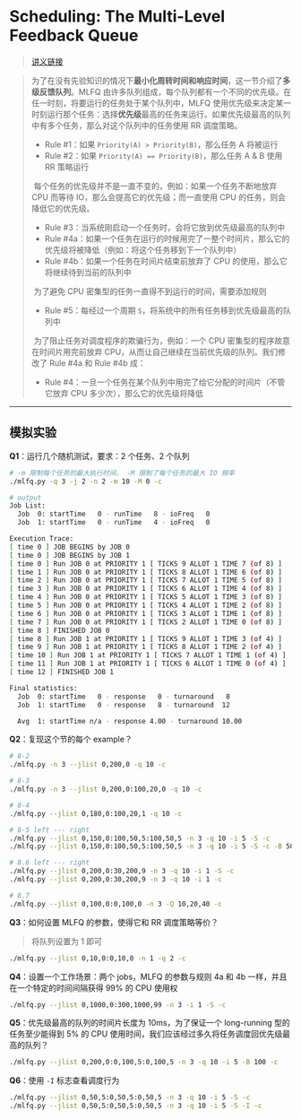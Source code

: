 # Scheduling: The Multi-Level Feedback Queue

> [讲义链接](https://pages.cs.wisc.edu/~remzi/OSTEP/cpu-sched-mlfq.pdf)

> ​		为了在没有先验知识的情况下**最小化周转时间和响应时间**，这一节介绍了**多级反馈队列**。MLFQ 由许多队列组成，每个队列都有一个不同的优先级。在任一时刻，将要运行的任务处于某个队列中，MLFQ 使用优先级来决定某一时刻运行那个任务：选择**优先级**最高的任务来运行。如果优先级最高的队列中有多个任务，那么对这个队列中的任务使用 RR 调度策略。
>
> - Rule #1：如果 `Priority(A) > Priority(B)`，那么任务 A 将被运行
> - Rule #2：如果 `Priority(A) == Priority(B)`，那么任务 A & B 使用 RR 策略运行
>
> ​        每个任务的优先级并不是一直不变的，例如：如果一个任务不断地放弃 CPU 而等待 IO，那么会提高它的优先级；而一直使用 CPU 的任务，则会降低它的优先级。
>
> - Rule #3：当系统刚启动一个任务时，会将它放到优先级最高的队列中
> - Rule #4a：如果一个任务在运行的时候用完了一整个时间片，那么它的优先级将被降低（例如：将这个任务移到下一个队列中）
> - Rule #4b：如果一个任务在时间片结束前放弃了 CPU 的使用，那么它将继续待到当前的队列中
>
> ​        为了避免 CPU 密集型的任务一直得不到运行的时间，需要添加规则
>
> - Rule #5：每经过一个周期 `S`，将系统中的所有任务移到优先级最高的队列中
>
> ​        为了阻止任务对调度程序的欺骗行为，例如：一个 CPU 密集型的程序故意在时间片用完前放弃 CPU，从而让自己继续在当前优先级的队列。我们修改了 Rule #4a 和 Rule #4b 成：
>
> - Rule #4：一旦一个任务在某个队列中用完了给它分配的时间片（不管它放弃 CPU 多少次），那么它的优先级将降低

---

## 模拟实验

**Q1**：运行几个随机测试，要求：2 个任务、2 个队列

```bash
# -m 限制每个任务的最大执行时间， -M 限制了每个任务的最大 IO 频率
./mlfq.py -q 3 -j 2 -n 2 -m 10 -M 0 -c

# output
Job List:
  Job  0: startTime   0 - runTime   8 - ioFreq   0
  Job  1: startTime   0 - runTime   4 - ioFreq   0

Execution Trace:
[ time 0 ] JOB BEGINS by JOB 0
[ time 0 ] JOB BEGINS by JOB 1
[ time 0 ] Run JOB 0 at PRIORITY 1 [ TICKS 9 ALLOT 1 TIME 7 (of 8) ]
[ time 1 ] Run JOB 0 at PRIORITY 1 [ TICKS 8 ALLOT 1 TIME 6 (of 8) ]
[ time 2 ] Run JOB 0 at PRIORITY 1 [ TICKS 7 ALLOT 1 TIME 5 (of 8) ]
[ time 3 ] Run JOB 0 at PRIORITY 1 [ TICKS 6 ALLOT 1 TIME 4 (of 8) ]
[ time 4 ] Run JOB 0 at PRIORITY 1 [ TICKS 5 ALLOT 1 TIME 3 (of 8) ]
[ time 5 ] Run JOB 0 at PRIORITY 1 [ TICKS 4 ALLOT 1 TIME 2 (of 8) ]
[ time 6 ] Run JOB 0 at PRIORITY 1 [ TICKS 3 ALLOT 1 TIME 1 (of 8) ]
[ time 7 ] Run JOB 0 at PRIORITY 1 [ TICKS 2 ALLOT 1 TIME 0 (of 8) ]
[ time 8 ] FINISHED JOB 0
[ time 8 ] Run JOB 1 at PRIORITY 1 [ TICKS 9 ALLOT 1 TIME 3 (of 4) ]
[ time 9 ] Run JOB 1 at PRIORITY 1 [ TICKS 8 ALLOT 1 TIME 2 (of 4) ]
[ time 10 ] Run JOB 1 at PRIORITY 1 [ TICKS 7 ALLOT 1 TIME 1 (of 4) ]
[ time 11 ] Run JOB 1 at PRIORITY 1 [ TICKS 6 ALLOT 1 TIME 0 (of 4) ]
[ time 12 ] FINISHED JOB 1

Final statistics:
  Job  0: startTime   0 - response   0 - turnaround   8
  Job  1: startTime   0 - response   8 - turnaround  12

  Avg  1: startTime n/a - response 4.00 - turnaround 10.00
```



**Q2**：复现这个节的每个 example？

```bash
# 8-2
./mlfq.py -n 3 --jlist 0,200,0 -q 10 -c

# 8-3
./mlfq.py -n 3 --jlist 0,200,0:100,20,0 -q 10 -c

# 8-4
./mlfq.py --jlist 0,180,0:100,20,1 -q 10 -c

# 8-5 left --- right
./mlfq.py --jlist 0,150,0:100,50,5:100,50,5 -n 3 -q 10 -i 5 -S -c
./mlfq.py --jlist 0,150,0:100,50,5:100,50,5 -n 3 -q 10 -i 5 -S -c -B 50

# 8.6 left --- right
./mlfq.py --jlist 0,200,0:30,200,9 -n 3 -q 10 -i 1 -S -c
./mlfq.py --jlist 0,200,0:30,200,9 -n 3 -q 10 -i 1 -c

# 8.7
./mlfq.py --jlist 0,100,0:0,100,0 -n 3 -Q 10,20,40 -c
```



**Q3**：如何设置 MLFQ 的参数，使得它和 RR 调度策略等价？

> 将队列设置为 1 即可

```bash
./mlfq.py --jlist 0,10,0:0,10,0 -n 1 -q 2 -c
```



**Q4**：设置一个工作场景：两个 jobs，MLFQ 的参数与规则 4a 和 4b 一样，并且在一个特定的时间间隔获得 99% 的 CPU 使用权

```bash
./mlfq.py --jlist 0,1000,0:300,1000,99 -n 3 -i 1 -S -c
```



**Q5**：优先级最高的队列的时间片长度为 10ms，为了保证一个 long-running 型的任务至少能得到 5% 的 CPU 使用时间，我们应该经过多久将任务调度回优先级最高的队列？

```bash
./mlfq.py --jlist 0,200,0:0,100,5:0,100,5 -n 3 -q 10 -i 5 -B 100 -c
```



**Q6**：使用 `-I` 标志查看调度行为

```bash
./mlfq.py --jlist 0,50,5:0,50,5:0,50,5 -n 3 -q 10 -i 5 -S -c
./mlfq.py --jlist 0,50,5:0,50,5:0,50,5 -n 3 -q 10 -i 5 -S -I -c
```

